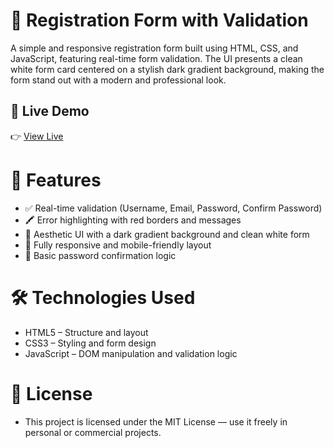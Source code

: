 # 📝 Registration Form with Validation

A simple and responsive registration form built using HTML, CSS, and JavaScript, featuring real-time form validation. 
The UI presents a clean white form card centered on a stylish dark gradient background, making the form stand out with a modern and professional look.

## 🚀 Live Demo

👉 [View Live](https://chaitanya-tatkare21.github.io/Form-validation/)  

# 🎯 Features

* ✅ Real-time validation (Username, Email, Password, Confirm Password)
* 🖍️ Error highlighting with red borders and messages
* 🎨 Aesthetic UI with a dark gradient background and clean white form
* 📱 Fully responsive and mobile-friendly layout
* 🔐 Basic password confirmation logic

# 🛠️ Technologies Used

* HTML5 – Structure and layout
* CSS3 – Styling and form design
* JavaScript – DOM manipulation and validation logic

# 📄 License

* This project is licensed under the MIT License — use it freely in personal or commercial projects.
